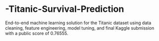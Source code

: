 # -Titanic-Survival-Prediction
End-to-end machine learning solution for the Titanic dataset using data cleaning, feature engineering, model tuning, and final Kaggle submission with a public score of 0.76555.
